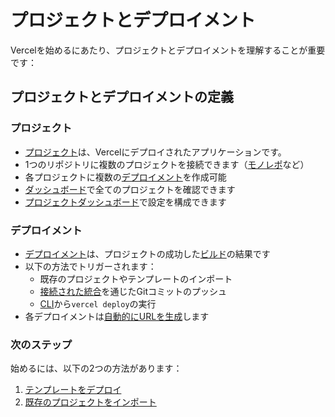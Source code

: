 # プロジェクトとデプロイメント

Vercelを始めるにあたり、プロジェクトとデプロイメントを理解することが重要です：

## プロジェクトとデプロイメントの定義

### プロジェクト
- [プロジェクト](/docs/projects/overview)は、Vercelにデプロイされたアプリケーションです。
- 1つのリポジトリに複数のプロジェクトを接続できます（[モノレポ](/docs/monorepos)など）
- 各プロジェクトに複数の[デプロイメント](/docs/deployments)を作成可能
- [ダッシュボード](/dashboard)で全てのプロジェクトを確認できます
- [プロジェクトダッシュボード](/docs/projects/project-dashboard)で設定を構成できます

### デプロイメント
- [デプロイメント](/docs/deployments)は、プロジェクトの成功した[ビルド](/docs/deployments/builds#)の結果です
- 以下の方法でトリガーされます：
  - 既存のプロジェクトやテンプレートのインポート
  - [接続された統合](/docs/git)を通じたGitコミットのプッシュ
  - [CLI](/docs/cli)から`vercel deploy`の実行
- 各デプロイメントは[自動的にURLを生成](/docs/deployments/generated-urls)します

### 次のステップ

始めるには、以下の2つの方法があります：

1. [テンプレートをデプロイ](/docs/getting-started-with-vercel/template)
2. [既存のプロジェクトをインポート](/docs/getting-started-with-vercel/import)
